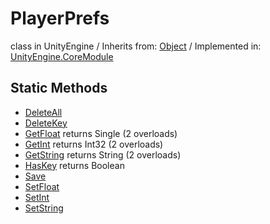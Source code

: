 # PlayerPrefs
class in UnityEngine
 / Inherits from: <a href="https://docs.unity3d.com/6000.0/Documentation/ScriptReference/Object.html">Object</a> / Implemented in: <a href="https://docs.unity3d.com/6000.0/Documentation/ScriptReference/UnityEngine.CoreModule.html">UnityEngine.CoreModule</a>

## Static Methods
- <a href="https://docs.unity3d.com/6000.0/Documentation/ScriptReference/PlayerPrefs.DeleteAll.html">DeleteAll</a>
- <a href="https://docs.unity3d.com/6000.0/Documentation/ScriptReference/PlayerPrefs.DeleteKey.html">DeleteKey</a>
- <a href="https://docs.unity3d.com/6000.0/Documentation/ScriptReference/PlayerPrefs.GetFloat.html">GetFloat</a> returns Single (2 overloads)
- <a href="https://docs.unity3d.com/6000.0/Documentation/ScriptReference/PlayerPrefs.GetInt.html">GetInt</a> returns Int32 (2 overloads)
- <a href="https://docs.unity3d.com/6000.0/Documentation/ScriptReference/PlayerPrefs.GetString.html">GetString</a> returns String (2 overloads)
- <a href="https://docs.unity3d.com/6000.0/Documentation/ScriptReference/PlayerPrefs.HasKey.html">HasKey</a> returns Boolean
- <a href="https://docs.unity3d.com/6000.0/Documentation/ScriptReference/PlayerPrefs.Save.html">Save</a>
- <a href="https://docs.unity3d.com/6000.0/Documentation/ScriptReference/PlayerPrefs.SetFloat.html">SetFloat</a>
- <a href="https://docs.unity3d.com/6000.0/Documentation/ScriptReference/PlayerPrefs.SetInt.html">SetInt</a>
- <a href="https://docs.unity3d.com/6000.0/Documentation/ScriptReference/PlayerPrefs.SetString.html">SetString</a>

